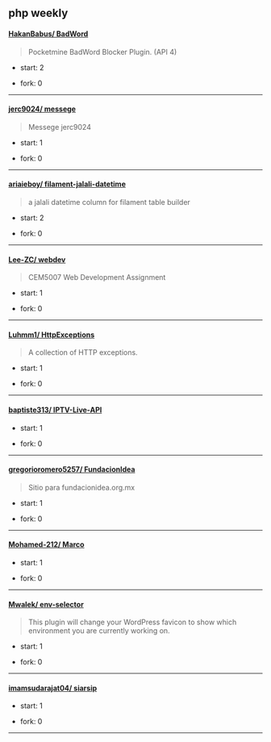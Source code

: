 ## php weekly

#### [HakanBabus/ BadWord](https://github.com/HakanBabus/BadWord)
>  Pocketmine BadWord Blocker Plugin. (API 4)
+ start: 2
+ fork: 0
---
#### [jerc9024/ messege](https://github.com/jerc9024/messege)
>  Messege jerc9024
+ start: 1
+ fork: 0
---
#### [ariaieboy/ filament-jalali-datetime](https://github.com/ariaieboy/filament-jalali-datetime)
>  a jalali datetime column for filament table builder
+ start: 2
+ fork: 0
---
#### [Lee-ZC/ webdev](https://github.com/Lee-ZC/webdev)
>  CEM5007 Web Development Assignment
+ start: 1
+ fork: 0
---
#### [Luhmm1/ HttpExceptions](https://github.com/Luhmm1/HttpExceptions)
>  A collection of HTTP exceptions.
+ start: 1
+ fork: 0
---
#### [baptiste313/ IPTV-Live-API](https://github.com/baptiste313/IPTV-Live-API)
>  
+ start: 1
+ fork: 0
---
#### [gregorioromero5257/ FundacionIdea](https://github.com/gregorioromero5257/FundacionIdea)
>  Sitio para fundacionidea.org.mx
+ start: 1
+ fork: 0
---
#### [Mohamed-212/ Marco](https://github.com/Mohamed-212/Marco)
>  
+ start: 1
+ fork: 0
---
#### [Mwalek/ env-selector](https://github.com/Mwalek/env-selector)
>  This plugin will change your WordPress favicon to show which environment you are currently working on.
+ start: 1
+ fork: 0
---
#### [imamsudarajat04/ siarsip](https://github.com/imamsudarajat04/siarsip)
>  
+ start: 1
+ fork: 0
---